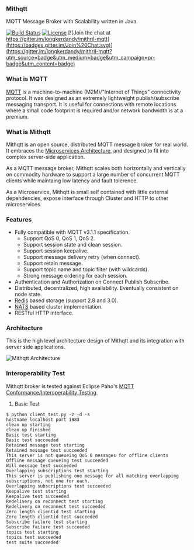 ### Mithqtt
MQTT Message Broker with Scalability written in Java.

[![Build Status](https://travis-ci.org/longkerdandy/mithqtt.svg?branch=master)](https://travis-ci.org/longkerdandy/mithqtt)
[![License](https://img.shields.io/badge/License-Apache%20License%202.0-blue.svg)](http://www.apache.org/licenses/LICENSE-2.0.html)
[![Join the chat at https://gitter.im/longkerdandy/mithril-mqtt](https://badges.gitter.im/Join%20Chat.svg)](https://gitter.im/longkerdandy/mithril-mqtt?utm_source=badge&utm_medium=badge&utm_campaign=pr-badge&utm_content=badge)

### What is MQTT
[MQTT](http://mqtt.org) is a machine-to-machine (M2M)/"Internet of Things" connectivity protocol. It was designed as an extremely lightweight publish/subscribe messaging transport. It is useful for connections with remote locations where a small code footprint is required and/or network bandwidth is at a premium.

### What is Mithqtt
Mithqtt is an open source, distributed MQTT message broker for real world. It embraces the [Microservices Architecture](http://microservices.io), and designed to fit into complex server-side application.

As a MQTT message broker, Mithqtt scales both horizontally and vertically on commodity hardware to support a large number of concurrent MQTT clients while maintaing low latency and fault tolerence.

As a Microservice, Mithqtt is small self contained with little external dependencies, expose interface through Cluster and HTTP to other microservices.

### Features
- Fully compatible with MQTT v3.1.1 specification.
  - Support QoS 0, QoS 1, QoS 2.
  - Support session state and clean session.
  - Support session keepalive.
  - Support message delivery retry (when connect).
  - Support retain message.
  - Support topic name and topic filter (with wildcards).
  - Strong message ordering for each session.
- Authentication and Authorization on Connect Publish Subscribe.
- Distributed, decentralized, high availability. Eventually consistent on node state.
- [Redis](http://redis.io) based storage (support 2.8 and 3.0).
- [NATS](http://nats.io) based cluster implementation.
- RESTful HTTP interface.

### Architecture
This is the high level architecture design of Mithqtt and its integration with server side applications.

![Mithqtt Architecture](https://github.com/longkerdandy/mithqtt/blob/master/architecture.jpg)

### Interoperability Test
Mithqtt broker is tested against Eclipse Paho's [MQTT Conformance/Interoperability Testing](http://www.eclipse.org/paho/clients/testing/).

1. Basic Test
~~~
$ python client_test.py -z -d -s
hostname localhost port 1883
clean up starting
clean up finished
Basic test starting
Basic test succeeded
Retained message test starting
Retained message test succeeded
This server is not queueing QoS 0 messages for offline clients
Offline message queueing test succeeded
Will message test succeeded
Overlapping subscriptions test starting
This server is publishing one message for all matching overlapping subscriptions, not one for each.
Overlapping subscriptions test succeeded
Keepalive test starting
Keepalive test succeeded
Redelivery on reconnect test starting
Redelivery on reconnect test succeeded
Zero length clientid test starting
Zero length clientid test succeeded
Subscribe failure test starting
Subscribe failure test succeeded
topics test starting
topics test succeeded
test suite succeeded
~~~
